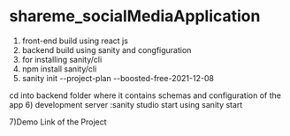 
# shareme_socialMediaApplication
1) front-end build using react js
2) backend build using sanity and congfiguration
3) for installing sanity/cli
4)  npm install sanity/cli
5)  sanity init --project-plan --boosted-free-2021-12-08 

cd   into backend folder where it contains schemas and configuration of the app
6) development server :sanity studio start using sanity start


7)Demo Link of the Project
